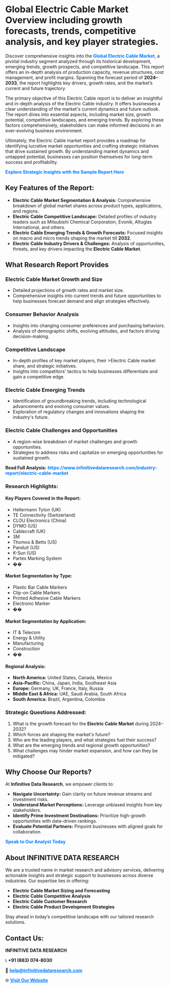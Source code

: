 <h1>Global Electric Cable Market Overview including growth forecasts, trends, competitive analysis, and key player strategies.</h1>
<p>
Discover comprehensive insights into the 
<a href="https://www.infinitivedataresearch.com/industry-report/electric-cable-market" rel="dofollow" style="color: #007BFF; text-decoration: none;"><strong>Global Electric Cable Market</strong></a>, a pivotal industry segment analyzed through its historical development, emerging trends, growth prospects, and competitive landscape. This report offers an in-depth analysis of production capacity, revenue structures, cost management, and profit margins. Spanning the forecast period of <strong>2024–2033</strong>, the report highlights key drivers, growth rates, and the market’s current and future trajectory.
</p>
<p>
The primary objective of this Electric Cable report is to deliver an insightful and in-depth analysis of the Electric Cable industry. It offers businesses a clear understanding of the market's current dynamics and future outlook. The report dives into essential aspects, including market size, growth potential, competitive landscapes, and emerging trends. By exploring these factors comprehensively, stakeholders can make informed decisions in an ever-evolving business environment.
</p>
<p>
Ultimately, the Electric Cable market report provides a roadmap for identifying lucrative market opportunities and crafting strategic initiatives that drive sustained growth. By understanding market dynamics and untapped potential, businesses can position themselves for long-term success and profitability.
</p>
<p>
<a href="https://www.infinitivedataresearch.com/request-sample/reportId=104983" style="color: #007BFF; text-decoration: none;"><strong>Explore Strategic Insights with the Sample Report Here</strong></a>
</p>

<h2>Key Features of the Report:</h2>
<ul>
<li><strong>Electric Cable Market Segmentation & Analysis:</strong> Comprehensive breakdown of global market shares across product types, applications, and regions.</li>
<li><strong>Electric Cable Competitive Landscape:</strong> Detailed profiles of industry leaders such as Mitsubishi Chemical Corporation, Evonik, Altuglas International, and others.</li>
<li><strong>Electric Cable Emerging Trends & Growth Forecasts:</strong> Focused insights on macro and micro trends shaping the market till <strong>2032</strong>.</li>
<li><strong>Electric Cable Industry Drivers & Challenges:</strong> Analysis of opportunities, threats, and key drivers impacting the <strong>Electric Cable Market</strong>.</li>
</ul>

<h2>What Research Report Provides</h2>
<h3>Electric Cable Market Growth and Size</h3>
<ul>
<li>Detailed projections of growth rates and market size.</li>
<li>Comprehensive insights into current trends and future opportunities to help businesses forecast demand and align strategies effectively.</li>
</ul>

<h3>Consumer Behavior Analysis</h3>
<ul>
<li>Insights into changing consumer preferences and purchasing behaviors.</li>
<li>Analysis of demographic shifts, evolving attitudes, and factors driving decision-making.</li>
</ul>

<h3>Competitive Landscape</h3>
<ul>
<li>In-depth profiles of key market players, their >Electric Cable market share, and strategic initiatives.</li>
<li>Insights into competitors' tactics to help businesses differentiate and gain a competitive edge.</li>
</ul>

<h3>Electric Cable Emerging Trends</h3>
<ul>
<li>Identification of groundbreaking trends, including technological advancements and evolving consumer values.</li>
<li>Exploration of regulatory changes and innovations shaping the industry's future.</li>
</ul>

<h3>Electric Cable Challenges and Opportunities</h3>
<ul>
<li>A region-wise breakdown of market challenges and growth opportunities.</li>
<li>Strategies to address risks and capitalize on emerging opportunities for sustained growth.</li>
</ul>
<p><strong>Read Full Analysis:</strong> <a href="https://www.infinitivedataresearch.com/industry-report/electric-cable-market" rel="dofollow" style="color: #007BFF; text-decoration: none;"><strong>https://www.infinitivedataresearch.com/industry-report/electric-cable-market</strong></a></p>
<h3>Research Highlights:</h3>
<h4>Key Players Covered in the Report:</h4>
<ul><li>Hellermann Tyton (UK)</li><li>TE Connectivity (Switzerland)</li><li>CLOU Electronics (China)</li><li>DYMO (US)</li><li>Cablecraft (UK)</li><li>3M</li><li>Thomos &amp; Betts (US)</li><li>Panduit (US)</li><li>K-Sun (US)</li><li>Partex Marking System</li><li>��</li></ul>
<h4>Market Segmentation by Type:</h4>
<ul><li>Plastic Bar Cable Markers</li><li>Clip-on Cable Markers</li><li>Printed Adhesive Cable Markers</li><li>Electronic Marker</li><li>��</li></ul>
<h4>Market Segmentation by Application:</h4>
<ul><li>IT &amp; Telecom</li><li>Energy &amp; Utility</li><li>Manufacturing</li><li>Construction</li><li>��</li></ul>

<h4>Regional Analysis:</h4>
<ul>
<li><strong>North America:</strong> United States, Canada, Mexico</li>
<li><strong>Asia-Pacific:</strong> China, Japan, India, Southeast Asia</li>
<li><strong>Europe:</strong> Germany, UK, France, Italy, Russia</li>
<li><strong>Middle East & Africa:</strong> UAE, Saudi Arabia, South Africa</li>
<li><strong>South America:</strong> Brazil, Argentina, Colombia</li>
</ul>

<h3>Strategic Questions Addressed:</h3>
<ol>
<li>What is the growth forecast for the <strong>Electric Cable Market</strong> during 2024–2032?</li>
<li>Which forces are shaping the market's future?</li>
<li>Who are the leading players, and what strategies fuel their success?</li>
<li>What are the emerging trends and regional growth opportunities?</li>
<li>What challenges may hinder market expansion, and how can they be mitigated?</li>
</ol>

<h2>Why Choose Our Reports?</h2>
<p>At <strong>Infinitive Data Research</strong>, we empower clients to:</p>
<ul>
<li><strong>Navigate Uncertainty:</strong> Gain clarity on future revenue streams and investment risks.</li>
<li><strong>Understand Market Perceptions:</strong> Leverage unbiased insights from key stakeholders.</li>
<li><strong>Identify Prime Investment Destinations:</strong> Prioritize high-growth opportunities with data-driven rankings.</li>
<li><strong>Evaluate Potential Partners:</strong> Pinpoint businesses with aligned goals for collaboration.</li>
</ul>
<p><a href="https://www.infinitivedataresearch.com/industry-report/electric-cable-market" rel="dofollow" style="color: #007BFF; text-decoration: none;"><strong>Speak to Our Analyst Today</strong></a></p>

<h2>About INFINITIVE DATA RESEARCH</h2>
<p>We are a trusted name in market research and advisory services, delivering actionable insights and strategic support to businesses across diverse industries. Our expertise lies in offering:</p>
<ul>
<li><strong>Electric Cable Market Sizing and Forecasting</strong></li>
<li><strong>Electric Cable Competitive Analysis</strong></li>
<li><strong>Electric Cable Customer Research</strong></li>
<li><strong>Electric Cable Product Development Strategies</strong></li>
</ul>
<p>Stay ahead in today’s competitive landscape with our tailored research solutions.</p>

<h2>Contact Us:</h2>
<p><strong>INFINITIVE DATA RESEARCH</strong></p>
<p>📞 <strong>+91 (883) 074-8030</strong></p>
<p>📧 <strong><a href="mailto:help@infinitivedataresearch.com" style="color: #007BFF;">help@infinitivedataresearch.com</a></strong></p>
<p>🌐 <strong><a href="https://www.infinitivedataresearch.com" rel="dofollow" style="color: #007BFF;">Visit Our Website</a></strong></p>
